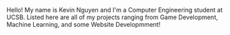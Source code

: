 
Hello! My name is Kevin Nguyen and I'm a Computer Engineering student at UCSB. Listed here are all of my projects ranging from Game Development, Machine Learning, and some Website Developmment!
